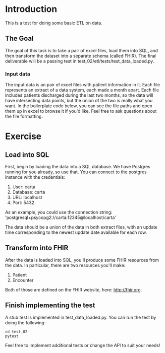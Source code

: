 # Introduction
This is a test for doing some basic ETL on data.

## The Goal
The goal of this task is to take a pair of excel files, load them into SQL, and then transform the dataset into a separate schema (called FHIR). The final deliverable
will be a passing test in test_02/etl/tests/test_data_loaded.py.

### Input data
The input data is an pair of excel files with patient information in it. Each file represents an extract of a data system, each made a month apart. 
Each file includes patients discharged during the last two months, so the data will have intersecting data points, 
but the union of the two is really what you want.  In the boilerplate code below, you can see the file paths and open them up in excel 
to browse it if you'd like. Feel free to ask questions about the file formatting.

# Exercise

## Load into SQL
First, begin by loading the data into a SQL database. We have Postgres running for you already, so use that. You can connect to the postgres instance with the credentials:
1. User: carta
2. Database: carta
3. URL: localhost
4. Port: 5432


As an example, you could use the connection string: 'postgresql+psycopg2://carta:12345@localhost/carta'

The data should be a union of the data in both extract files, with an update time corresponding to the newest update date available for each row.

## Transform into FHIR

After the data is loaded into SQL, you'll produce some FHIR resources from the data. In particular, there are two resources you'll make:

1) Patient
2) Encounter

Both of those are defined on the FHIR website, here: http://fhir.org.

## Finish implementing the test

A stub test is implemented in test_data_loaded.py. You can run the test by doing the following:
```
cd test_02
pytest

```

Feel free to implement additional tests or change the API to suit your needs!
